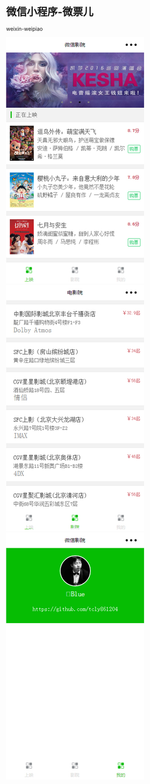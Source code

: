 # 微信小程序-微票儿  
weixin-weipiao
 
![实例](./image/002.jpg) 
![实例](./image/003.jpg) 
![实例](./image/001.jpg) 